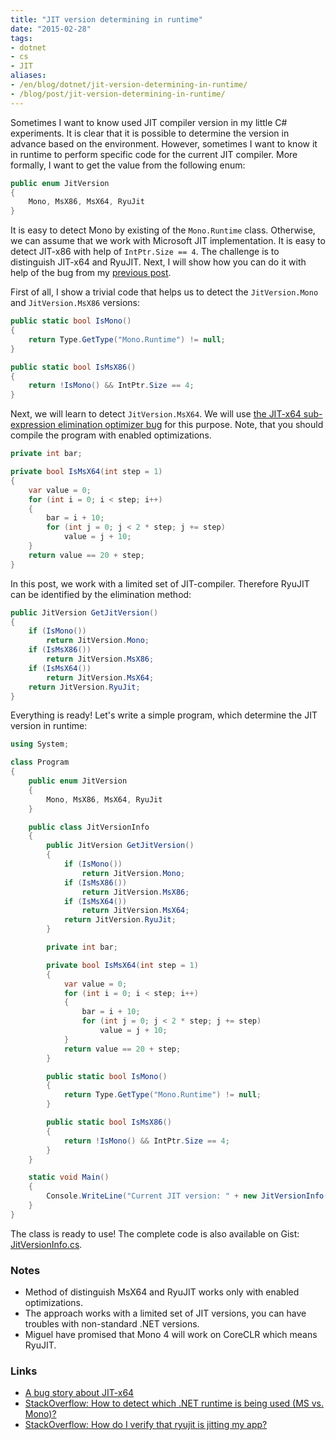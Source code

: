 ```yaml
---
title: "JIT version determining in runtime"
date: "2015-02-28"
tags:
- dotnet
- cs
- JIT
aliases:
- /en/blog/dotnet/jit-version-determining-in-runtime/
- /blog/post/jit-version-determining-in-runtime/
---
```


Sometimes I want to know used JIT compiler version in my little C# experiments. It is clear that it is possible to determine the version in advance based on the environment. However, sometimes I want to know it in runtime to perform specific code for the current JIT compiler. More formally, I want to get the value from the following enum:

```cs
public enum JitVersion
{
    Mono, MsX86, MsX64, RyuJit
}
```

It is easy to detect Mono by existing of the `Mono.Runtime` class. Otherwise, we can assume that we work with Microsoft JIT implementation. It is easy to detect JIT-x86 with help of `IntPtr.Size == 4`. The challenge is to distinguish JIT-x64 and RyuJIT. Next, I will show how you can do it with help of the bug from my [previous post](http://aakinshin.net/en/blog/dotnet/subexpression-elimination-bug-in-jit-x64/).

<!--more-->

First of all, I show a trivial code that helps us to detect the `JitVersion.Mono` and `JitVersion.MsX86` versions:

```cs
public static bool IsMono()
{
    return Type.GetType("Mono.Runtime") != null;
}

public static bool IsMsX86()
{
    return !IsMono() && IntPtr.Size == 4;
}
```

Next, we will learn to detect `JitVersion.MsX64`. We will use [the JIT-x64 sub-expression elimination optimizer bug](http://aakinshin.net/en/blog/dotnet/subexpression-elimination-bug-in-jit-x64/) for this purpose. Note, that you should compile the program with enabled optimizations.

```cs
private int bar;

private bool IsMsX64(int step = 1)
{
    var value = 0;
    for (int i = 0; i < step; i++)
    {
        bar = i + 10;
        for (int j = 0; j < 2 * step; j += step)
            value = j + 10;
    }
    return value == 20 + step;
}
```

In this post, we work with a limited set of JIT-compiler. Therefore RyuJIT can be identified by the elimination method:

```cs
public JitVersion GetJitVersion()
{
    if (IsMono())
        return JitVersion.Mono;
    if (IsMsX86())
        return JitVersion.MsX86;
    if (IsMsX64())
        return JitVersion.MsX64;
    return JitVersion.RyuJit;
}
```

Everything is ready! Let's write a simple program, which determine the JIT version in runtime:

```cs
using System;

class Program
{
    public enum JitVersion
    {
        Mono, MsX86, MsX64, RyuJit
    }

    public class JitVersionInfo
    {
        public JitVersion GetJitVersion()
        {
            if (IsMono())
                return JitVersion.Mono;
            if (IsMsX86())
                return JitVersion.MsX86;
            if (IsMsX64())
                return JitVersion.MsX64;
            return JitVersion.RyuJit;
        }

        private int bar;

        private bool IsMsX64(int step = 1)
        {
            var value = 0;
            for (int i = 0; i < step; i++)
            {
                bar = i + 10;
                for (int j = 0; j < 2 * step; j += step)
                    value = j + 10;
            }
            return value == 20 + step;
        }

        public static bool IsMono()
        {
            return Type.GetType("Mono.Runtime") != null;
        }

        public static bool IsMsX86()
        {
            return !IsMono() && IntPtr.Size == 4;
        }
    }

    static void Main()
    {
        Console.WriteLine("Current JIT version: " + new JitVersionInfo().GetJitVersion());
    }
}
```

The class is ready to use! The complete code is also available on Gist: [JitVersionInfo.cs](https://gist.github.com/AndreyAkinshin/0506ad10faf0c2a7b1cb).

### Notes

* Method of distinguish MsX64 and RyuJIT works only with enabled optimizations.
* The approach works with a limited set of JIT versions, you can have troubles with non-standard .NET versions.
* Miguel have promised that Mono 4 will work on CoreCLR which means RyuJIT.

### Links

* [A bug story about JIT-x64](http://aakinshin.net/en/blog/dotnet/subexpression-elimination-bug-in-jit-x64/)
* [StackOverflow: How to detect which .NET runtime is being used (MS vs. Mono)?](http://stackoverflow.com/q/721161/184842)
* [StackOverflow: How do I verify that ryujit is jitting my app?](http://stackoverflow.com/q/22422021/184842)